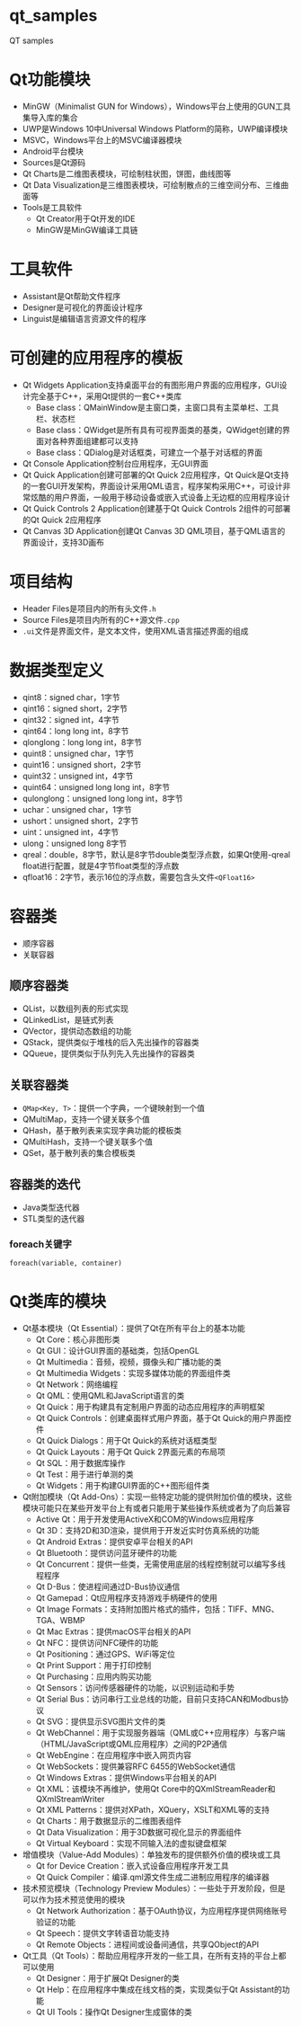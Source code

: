 # qt_samples

QT samples

# Qt功能模块

- MinGW（Minimalist GUN for Windows），Windows平台上使用的GUN工具集导入库的集合
- UWP是Windows 10中Universal Windows Platform的简称，UWP编译模块
- MSVC，Windows平台上的MSVC编译器模块
- Android平台模块
- Sources是Qt源码
- Qt Charts是二维图表模块，可绘制柱状图，饼图，曲线图等
- Qt Data Visualization是三维图表模块，可绘制散点的三维空间分布、三维曲面等
- Tools是工具软件
  - Qt Creator用于Qt开发的IDE
  - MinGW是MinGW编译工具链

# 工具软件

- Assistant是Qt帮助文件程序
- Designer是可视化的界面设计程序
- Linguist是编辑语言资源文件的程序

# 可创建的应用程序的模板

- Qt Widgets Application支持桌面平台的有图形用户界面的应用程序，GUI设计完全基于C++，采用Qt提供的一套C++类库
  - Base class：QMainWindow是主窗口类，主窗口具有主菜单栏、工具栏、状态栏
  - Base class：QWidget是所有具有可视界面类的基类，QWidget创建的界面对各种界面组建都可以支持
  - Base class：QDialog是对话框类，可建立一个基于对话框的界面
- Qt Console Application控制台应用程序，无GUI界面
- Qt Quick Application创建可部署的Qt Quick 2应用程序，Qt Quick是Qt支持的一套GUI开发架构，界面设计采用QML语言，程序架构采用C++，可设计非常炫酷的用户界面，一般用于移动设备或嵌入式设备上无边框的应用程序设计
- Qt Quick Controls 2 Application创建基于Qt Quick Controls 2组件的可部署的Qt Quick 2应用程序
- Qt Canvas 3D Application创建Qt Canvas 3D QML项目，基于QML语言的界面设计，支持3D画布

# 项目结构

- Header Files是项目内的所有头文件`.h`
- Source Files是项目内所有的C++源文件`.cpp`
- `.ui`文件是界面文件，是文本文件，使用XML语言描述界面的组成

# 数据类型定义

- qint8：signed char，1字节
- qint16：signed short，2字节
- qint32：signed int，4字节
- qint64：long long int，8字节
- qlonglong：long long int，8字节
- quint8：unsigned char，1字节
- quint16：unsigned short，2字节
- quint32：unsigned int，4字节
- quint64：unsigned long long int，8字节
- qulonglong：unsigned long long int，8字节
- uchar：unsigned char，1字节
- ushort：unsigned short，2字节
- uint：unsigned int，4字节
- ulong：unsigned long 8字节
- qreal：double，8字节，默认是8字节double类型浮点数，如果Qt使用-qreal float进行配置，就是4字节float类型的浮点数
- qfloat16：2字节，表示16位的浮点数，需要包含头文件`<QFloat16>`

# 容器类

- 顺序容器
- 关联容器

## 顺序容器类

- QList，以数组列表的形式实现
- QLinkedList，是链式列表
- QVector，提供动态数组的功能
- QStack，提供类似于堆栈的后入先出操作的容器类
- QQueue，提供类似于队列先入先出操作的容器类

## 关联容器类

- `QMap<Key, T>`：提供一个字典，一个键映射到一个值
- QMultiMap，支持一个键关联多个值
- QHash，基于散列表来实现字典功能的模板类
- QMultiHash，支持一个键关联多个值
- QSet，基于散列表的集合模板类

## 容器类的迭代

- Java类型迭代器
- STL类型的迭代器

### foreach关键字

`foreach(variable, container)`

# Qt类库的模块

- Qt基本模块（Qt Essential）：提供了Qt在所有平台上的基本功能
  - Qt Core：核心非图形类
  - Qt GUI：设计GUI界面的基础类，包括OpenGL
  - Qt Multimedia：音频，视频，摄像头和广播功能的类
  - Qt Multimedia Widgets：实现多媒体功能的界面组件类
  - Qt Network：网络编程
  - Qt QML：使用QML和JavaScript语言的类
  - Qt Quick：用于构建具有定制用户界面的动态应用程序的声明框架
  - Qt Quick Controls：创建桌面样式用户界面，基于Qt Quick的用户界面控件
  - Qt Quick Dialogs：用于Qt Quick的系统对话框类型
  - Qt Quick Layouts：用于Qt Quick 2界面元素的布局项
  - Qt SQL：用于数据库操作
  - Qt Test：用于进行单测的类
  - Qt Widgets：用于构建GUI界面的C++图形组件类
- Qt附加模块（Qt Add-Ons）：实现一些特定功能的提供附加价值的模块，这些模块可能只在某些开发平台上有或者只能用于某些操作系统或者为了向后兼容
  - Active Qt：用于开发使用ActiveX和COM的Windows应用程序
  - Qt 3D：支持2D和3D渲染，提供用于开发近实时仿真系统的功能
  - Qt Android Extras：提供安卓平台相关的API
  - Qt Bluetooth：提供访问蓝牙硬件的功能
  - Qt Concurrent：提供一些类，无需使用底层的线程控制就可以编写多线程程序
  - Qt D-Bus：使进程间通过D-Bus协议通信
  - Qt Gamepad：Qt应用程序支持游戏手柄硬件的使用
  - Qt Image Formats：支持附加图片格式的插件，包括：TIFF、MNG、TGA、WBMP
  - Qt Mac Extras：提供macOS平台相关的API
  - Qt NFC：提供访问NFC硬件的功能
  - Qt Positioning：通过GPS、WiFi等定位
  - Qt Print Support：用于打印控制
  - Qt Purchasing：应用内购买功能
  - Qt Sensors：访问传感器硬件的功能，以识别运动和手势
  - Qt Serial Bus：访问串行工业总线的功能，目前只支持CAN和Modbus协议
  - Qt SVG：提供显示SVG图片文件的类
  - Qt WebChannel：用于实现服务器端（QML或C++应用程序）与客户端（HTML/JavaScript或QML应用程序）之间的P2P通信
  - Qt WebEngine：在应用程序中嵌入网页内容
  - Qt WebSockets：提供兼容RFC 6455的WebSocket通信
  - Qt Windows Extras：提供Windows平台相关的API
  - Qt XML：该模块不再维护，使用Qt Core中的QXmlStreamReader和QXmlStreamWriter
  - Qt XML Patterns：提供对XPath，XQuery，XSLT和XML等的支持
  - Qt Charts：用于数据显示的二维图表组件
  - Qt Data Visualization：用于3D数据可视化显示的界面组件
  - Qt Virtual Keyboard：实现不同输入法的虚拟键盘框架
- 增值模块（Value-Add Modules）：单独发布的提供额外价值的模块或工具
  - Qt for Device Creation：嵌入式设备应用程序开发工具
  - Qt Quick Compiler：编译.qml源文件生成二进制应用程序的编译器
- 技术预览模块（Technology Preview Modules）：一些处于开发阶段，但是可以作为技术预览使用的模块
  - Qt Network Authorization：基于OAuth协议，为应用程序提供网络账号验证的功能
  - Qt Speech：提供文字转语音功能支持
  - Qt Remote Objects：进程间或设备间通信，共享QObject的API
- Qt工具（Qt Tools）：帮助应用程序开发的一些工具，在所有支持的平台上都可以使用
  - Qt Designer：用于扩展Qt Designer的类
  - Qt Help：在应用程序中集成在线文档的类，实现类似于Qt Assistant的功能
  - Qt UI Tools：操作Qt Designer生成窗体的类
